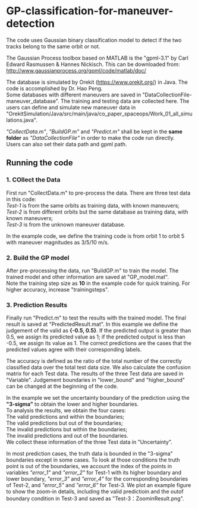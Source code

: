 # GP-classification-for-maneuver-detection
The code uses Gaussian binary classification model to detect if the two tracks belong to the same orbit or not.

The Gaussian Process toolbox based on MATLAB is the "gpml-3.1" by Carl Edward Rasmussen & Hannes Nickisch. This can be downloaded from: http://www.gaussianprocess.org/gpml/code/matlab/doc/

The database is simulated by Orekit (https://www.orekit.org/) in Java. The code is accomplished by Dr. Hao Peng.   
Some databases with different maneuvers are saved in "DataCollectionFile-maneuver_database". The training and testing data are collected here.
The users can define and simulate new maneuver data in "OrekitSimulation/Java/src/main/java/co_paper_spaceops/Work_01_all_simulations.java".

*"CollectData.m"*, *"BuildGP.m"* and *"Predict.m"* shall be kept in the **same folder** as *"DataCollectionFile"* in order to make the code run directly.   
Users can also set their data path and gpml path.

## Running the code
### 1. COllect the Data
First run "CollectData.m" to pre-process the data. There are three test data in this code:   
*Test-1* is from the same orbits as training data, with known maneuvers;  
*Test-2* is from different orbits but the same database as training data, with known maneuvers;  
*Test-3* is from the unknown maneuver database.

In the example code, we define the training code is from orbit 1 to orbit 5 with maneuver magnitudes as 3/5/10 m/s.

### 2. Build the GP model
After pre-processing the data, run "BuildGP.m" to train the model. The trained model and other information are saved at "GP_model.mat".  
Note the training step size as **10** in the example code for quick training. For higher accuracy, increase "trainingsteps".

### 3. Prediction Results
Finally run "Predict.m" to test the results with the trained model. The final result is saved at "PredictedResult.mat".
In this example we define the judgement of the valid as **{-0.5, 0.5}**. If the predicted output is greater than 0.5, we assign its predicted value as 1; if the predicted output is less than -0.5, we assign its value as 1. The correct predictions are the cases that the predicted values agree with their corresponding labels. 

The accuracy is defined as the ratio of the total number of the correctly classified data over the total test data size. We also calculate the confusion matrix for each Test data. The results of the three Test data are saved in "Variable". 
Judgement boundaries in "lower_bound" and "higher_bound" can be changed at the beginning of the code.

In the example we set the uncertainty boundary of the prediction using the **"3-sigma"** to obtain the lower and higher boundaries.  
To analysis the results, we obtain the four cases:   
The valid predictions and within the boundaries;  
The valid predictions but out of the boundaries;  
The invalid predictions but within the boundaries;  
The invalid predictions and out of the boundaries.  
We collect these information of the three Test data in "Uncertainty".

In most prediction cases, the truth data is bounded in the "3-sigma" boundaries except in some cases.
To look at those conditions the truth point is out of the boundaries, we account the index of the points in variables *"error_1"* and *"error_2"* for Test-1 with its higher boundary and lower boundary, *"error_3"* and *"error_4"* for the corresponding boundaries of Test-2, and *"error_5"* and *"error_6"* for Test-3. 
We plot an example figure to show the zoom-in details, including the valid predictioin and the outof boundary condition in Test-3 and saved as "Test-3：ZoominResult.png".



